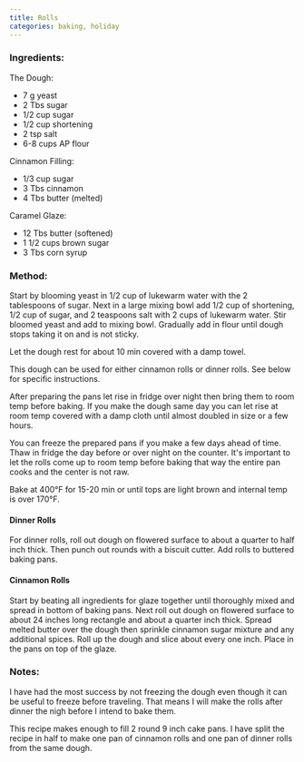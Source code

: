 ```yaml
---
title: Rolls
categories: baking, holiday
---
```


### Ingredients: ###
The Dough:
- 7 g yeast
- 2 Tbs sugar
- 1/2 cup sugar
- 1/2 cup shortening
- 2 tsp salt
- 6-8 cups AP flour

Cinnamon Filling:
- 1/3 cup sugar
- 3 Tbs cinnamon
- 4 Tbs butter (melted)

Caramel Glaze:
- 12 Tbs butter (softened)
- 1 1/2 cups brown sugar
- 3 Tbs corn syrup

### Method: ###
Start by blooming yeast in 1/2 cup of lukewarm water with the 2 tablespoons of sugar. Next in a large mixing bowl add 1/2 cup of shortening, 1/2 cup of sugar, and 2 teaspoons salt with 2 cups of lukewarm water. Stir bloomed yeast and add to mixing bowl. Gradually add in flour until dough stops taking it on and is not sticky.

Let the dough rest for about 10 min covered with a damp towel.

This dough can be used for either cinnamon rolls or dinner rolls. See below for specific instructions.

After preparing the pans let rise in fridge over night then bring them to room temp before baking. If you make the dough same day you can let rise at room temp covered with a damp cloth until almost doubled in size or a few hours.

You can freeze the prepared pans if you make a few days ahead of time. Thaw in fridge the day before or over night on the counter. It's important to let the rolls come up to room temp before baking that way the entire pan cooks and the center is not raw.

Bake at 400°F for 15-20 min or until tops are light brown and internal temp is over 170°F.

#### Dinner Rolls ####
For dinner rolls, roll out dough on flowered surface to about a quarter to half inch thick. Then punch out rounds with a biscuit cutter. Add rolls to buttered baking pans.

#### Cinnamon Rolls ####
Start by beating all ingredients for glaze together until thoroughly mixed and spread in bottom of baking pans. Next roll out dough on flowered surface to about 24 inches long rectangle and about a quarter inch thick. Spread melted butter over the dough then sprinkle cinnamon sugar mixture and any additional spices. Roll up the dough and slice about every one inch. Place in the pans on top of the glaze.

### Notes: ###
I have had the most success by not freezing the dough even though it can be useful to freeze before traveling. That means I will make the rolls after dinner the nigh before I intend to bake them.

This recipe makes enough to fill 2 round 9 inch cake pans. I have split the recipe in half to make one pan of cinnamon rolls and one pan of dinner rolls from the same dough.